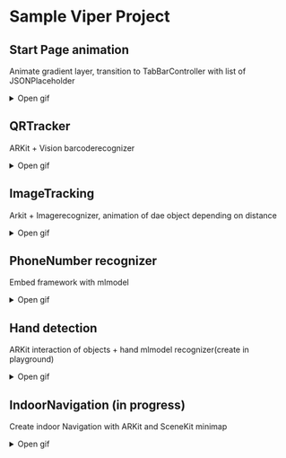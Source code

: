 # Sample Viper Project

## Start Page animation
Animate gradient layer, transition to TabBarController with list of JSONPlaceholder
<details><summary>Open gif</summary>
<p align="center">
    <img src="https://github.com/Jendby/SampleProject/blob/master/Gifs/1gif.gif" width="40%" height="40%" alt="Screenshot Preview" />
</p>
</details>

## QRTracker
ARKit + Vision barcoderecognizer
<details><summary>Open gif</summary>
<p align="center">
    <img src="https://github.com/Jendby/SampleProject/blob/master/Gifs/2gif.gif" width="40%" height="40%" alt="Screenshot Preview2" />
</p>
</details>

## ImageTracking
Arkit + Imagerecognizer, animation of dae object depending on distance
<details><summary>Open gif</summary>
<p align="center">
    <img src="https://github.com/Jendby/SampleProject/blob/master/Gifs/3gif.gif" width="40%" height="40%" alt="Screenshot Preview3" />
</p>
</details>

## PhoneNumber recognizer
Embed framework with mlmodel
<details><summary>Open gif</summary>
<p align="center">
    <img src="https://github.com/Jendby/SampleProject/blob/master/Gifs/4gif.gif" width="40%" height="40%" alt="Screenshot Preview4" />
</p>
</details>

## Hand detection
ARKit interaction of objects + hand mlmodel recognizer(create in playground)
<details><summary>Open gif</summary>
<p align="center">
    <img src="https://github.com/Jendby/SampleProject/blob/master/Gifs/5gif.gif" width="40%" height="40%" alt="Screenshot Preview5" />
</p>
</details>

## IndoorNavigation (in progress)
Create indoor Navigation with ARKit and SceneKit minimap
<details><summary>Open gif</summary>
<p align="center">
    <img src="https://github.com/Jendby/SampleProject/blob/master/Gifs/indoor1.gif" width="40%" height="40%" alt="Screenshot Preview5" />
</p>
</details>